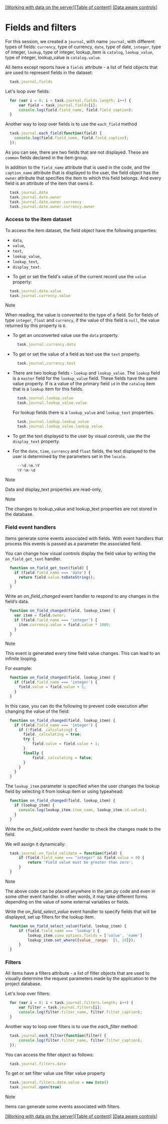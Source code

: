 [[Working with data on the server]](server-data.md)[[Table of content]](index.md)
[[Data aware controls]](data_aware.md)

# Fields and filters

For this session, we created a `journal`, with name `journal`, with different types of fields: `currency`, type of currency, `date`, type of date, `integer`, type of integer, `lookup`, type of integer, lookup_item is `catalog`, `lookup_value`, type of integer, lookup_value is `catalog.value`.

All items except reports have a `fields` attribute - a list of field objects that 
are used to represent fields in the dataset: 

```javascript
  task.journal.fields
```

Let's loop over fields:

```javascript
  for (var i = 0; i < task.journal.fields.length; i++) {
      var field = task.journal.fields[i];
      console.log(field.field_name, field.field_caption);
  }
```

Another way to loop over fields is to use the `each_field` method

```javascript
  task.journal.each_field(function(field) {
    console.log(field.field_name, field.field_caption);
  });
```

As you can see, there are two fields that are not displayed. These are `common` fields declared in the item group.

In addition to the `field_name` attribute that is used in the code, and the `caption_name` attribute that is displayed to the user, the field object has the `owner` attribute that specifies the item to which this field belongs. And every field is an attribute of the item that owns it.

```javascript
  task.journal.date
  task.journal.date.owner
  task.journal.date.owner.currency
  task.journal.date.owner.currency.owner
```

### Access to the item dataset

To access the item dataset, the field object have the following properties: 
- `data`, 
- `value`, 
- `text`,
- `lookup_value`, 
- `lookup_text`, 
- `display_text`.

* To get or set the field's value of the current record use the `value` property:

```javascript
  task.journal.date.value
  task.journal.currency.value
```
> [!Note]
> When reading, the value is converted to the type of a field. So for fields of type `integer`, `float` and `currency`, if the value of this field is `null`, the value returned by this property is `0`.

* To get an unconverted value use the `data` property.

  ```javascript
    task.journal.currency.data
  ```

* To get or set the value of a field as text use the `text` property.

  ```javascript
    task.journal.currency.text
  ```

* There are two lookup fields - `lookup` and `lookup_value`. The `lookup` field is a `master` field for the `lookup_value` field. These fields have the same value property. If is a value of the primary field `id` in the `catalog` item that is a `lookup` item for this fields.

  ```javascript
    task.journal.lookup.value
    task.journal.lookup_value.value
  ```
  
  For lookup fields there is a `lookup_value` and `lookup_text` properties.
  
  ```javascript
    task.journal.lookup.lookup_value
    task.journal.lookup_value.lookup_value
  ```

* To get the text displayed to the user by visual controls, use the the `display_text` property.
  
* For the `date`, `time`, `currency` and `float` fields, the text displayed to the user is determined by the parameters set in the `locale`.

  ```javascript
    --%d.%m.%Y
    %Y-%m-%d
  ```
> [!Note]
> Data and display_text properties are read-only, 
	
> [!Note]
> The changes to lookup_value and lookup_text properties are not stored in the database.

### Field event handlers

Items generate some events associated with fields. With event handlers that process this events is passed as a parameter the associated field. 

You can change how visual controls display the field value by writing the  `on_field_get_text` handler.

```javascript
  function on_field_get_text(field) {
    if (field.field_name === 'date') {
      return field.value.toDateString();
    }
  }
```

Write an *on_field_changed* event handler to respond to any changes in the field’s data.

```javascript
  function on_field_changed(field, lookup_item) {
    var item = field.owner;
    if (field.field_name === 'integer') {
      item.currency.value = field.value * 1000;
    }
  }
```

> [!Note]
> This event is generated every time field value changes. This can lead to an infinite looping.

For example:

```javascript
  function on_field_changed(field, lookup_item) {
    if (field.field_name === 'integer') {
      field.value = field.value + 1;
    }
  }
```

In this case, you can do the following to prevent code execution after changing 
the value of the field:

```javascript
  function on_field_changed(field, lookup_item) {
    if (field.field_name === 'integer') {
      if (!field._calculating) {
        field._calculating = true;
        try {
            field.value = field.value + 1;
        }
        finally {
            field._calculating = false;
        }
      }
    }
  }
```

The `lookup_item` parameter is specified when the user changes the lookup field by selecting it from lookup item or using typeahead:

```javascript
  function on_field_changed(field, lookup_item) {
    if (lookup_item) {
      console.log(lookup_item.item_name, lookup_item.id.value);
    }
  }
```

Write the *on_field_validate* event handler to check the changes made to the field.

We will assign it dynamically:

```javascript
  task.journal.on_field_validate = function(field) {
      if (field.field_name === "integer" && field.value < 0) {
          return 'Field value must be greater than zero';
      }
  }
```

> [!Note]
> The above code can be placed anywhere in the jam.py code and even in some other 
event handler. In other words, it may take different forms depending on the value 
of some external variables or fields.

Write the *on_field_select_value* event handler to specify fields that will be displayed, 
set up filters for the lookup item.

```javascript
  function on_field_select_value(field, lookup_item) {
      if (field.field_name === 'lookup') {
          lookup_item.view_options.fields = ['value', 'name']
          lookup_item.set_where({value__range:  [1, 10]});
      }
  }
```

### Filters

All items have a filters attribute - a list of filter objects that are used to visually determine the request parameters made by the application to the project database.

Let's loop over filters:

```javascript
  for (var i = 0; i < task.journal.filters.length; i++) {
      var filter = task.journal.filters[i];
      console.log(filter.filter_name, filter.filter_caption);
  }
```

Another way to loop over filters is to use the *each_filter* method:

```javascript
  task.journal.each_filter(function(filter) {
      console.log(filter.filter_name, filter.filter_caption);
  });
```

You can access the filter object as follows:

```javascript
  task.journal.filters.date
```

To get or set filter value use filter value property

```javascript
  task.journal.filters.date.value = new Date()
  task.journal.open(true)
```
> [!Note]
> Items can generate some events associated with filters. 

[[Working with data on the server]](server-data.md)[[Table of content]](index.md)
[[Data aware controls]](data_aware.md)
